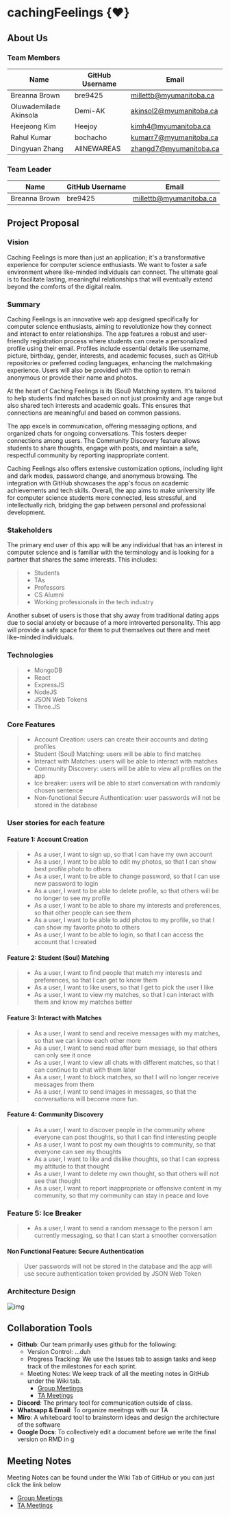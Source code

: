 # cachingFeelings {❤️}

## About Us

###  Team Members
| Name | GitHub Username | Email
| --- | --- | --- |
| Breanna Brown | bre9425 | millettb@myumanitoba.ca
| Oluwademilade Akinsola | Demi-AK | akinsol2@myumanitoba.ca
| Heejeong Kim | Heejoy | kimh4@myumanitoba.ca
| Rahul Kumar | bochacho | kumarr7@myumanitoba.ca
| Dingyuan Zhang | AllNEWAREAS | zhangd7@myumanitoba.ca

###  Team Leader
| Name | GitHub Username | Email
| --- | --- | --- |
| Breanna Brown | bre9425 | millettb@myumanitoba.ca

## Project Proposal

### Vision
Caching Feelings is more than just an application; it's a transformative experience for computer science enthusiasts. 
We want to foster a safe environment where like-minded individuals can connect. The ultimate goal is to facilitate lasting, 
meaningful relationships that will eventually extend beyond the comforts of the digital realm.

### Summary
Caching Feelings is an innovative web app designed specifically for computer science enthusiasts, aiming to revolutionize how they connect and interact to enter relationships. 
The app features a robust and user-friendly registration process where students can create a personalized profile using their email. 
Profiles include essential details like username, picture, birthday, gender, interests, and academic focuses, such as GitHub repositories or preferred coding languages, 
enhancing the matchmaking experience. Users will also be provided with the option to remain anonymous or provide their name and photos.

At the heart of Caching Feelings is its (Soul) Matching system. It's tailored to help students find matches based on not just proximity and age range but also shared tech interests and academic goals. 
This ensures that connections are meaningful and based on common passions.

The app excels in communication, offering messaging options, and organized chats for ongoing conversations. This fosters deeper connections among users. 
The Community Discovery feature allows students to share thoughts, engage with posts, and maintain a safe, respectful community by reporting inappropriate content.

Caching Feelings also offers extensive customization options, including light and dark modes, password change, and anonymous browsing. The integration with GitHub showcases the app's focus on academic achievements and tech skills. Overall, the app aims to make university life for computer science students more connected, less stressful, and intellectually rich, bridging the gap between personal and professional development.

### Stakeholders
The primary end user of this app will be any individual that has an interest in computer science and is familiar with the terminology and is looking for a partner that shares the same interests.
This includes: 
> * Students 
> * TAs
> * Professors 
> * CS Alumni
> * Working professionals in the tech industry 

Another subset of users is those that shy away from traditional dating apps due to social anxiety or because of a more introverted personality. 
This app will provide a safe space for them to put themselves out there and meet like-minded individuals. 

### Technologies
> * MongoDB
> * React
> * ExpressJS
> * NodeJS
> * JSON Web Tokens
> * Three.JS

### Core Features
> * Account Creation: users can create their accounts and dating profiles
> * Student (Soul) Matching: users will be able to find matches
> * Interact with Matches: users will be able to interact with matches
> * Community Discovery: users will be able to view all profiles on the app
> * Ice breaker: users will be able to start conversation with randomly chosen sentence 
> * Non-functional Secure Authentication: user passwords will not be stored in the database

### User stories for each feature

#### Feature 1: Account Creation
> - As a user, I want to sign up, so that I can have my own account
> - As a user, I want to be able to edit my photos, so that I can show best profile photo to others
> - As a user, I want to be able to change password, so that I can use new password to login
> - As a user, I want to be able to delete profile, so that others will be no longer to see my profile
> - As a user, I want to be able to share my interests and preferences, so that other people can see them
> - As a user, I want to be able to add photos to my profile, so that I can show my favorite photo to others
> - As a user, I want to be able to login, so that I can access the account that I created

#### Feature 2: Student (Soul) Matching
> - As a user, I want to find people that match my interests and preferences, so that I can get to know them
> - As a user, I want to like users, so that I get to pick the user I like
> - As a user, I want to view my matches, so that I can interact with them and know my matches better

#### Feature 3: Interact with Matches
> - As a user, I want to send and receive messages with my matches, so that we can know each other more
> - As a user, I want to send read after burn message, so that others can only see it once
> - As a user, I want to view all chats with different matches, so that I can continue to chat with them later
> - As a user, I want to block matches, so that I will no longer receive messages from them
> - As a user, I want to send images in messages, so that the conversations will become more fun.

#### Feature 4: Community Discovery
> - As a user, I want to discover people in the community where everyone can post thoughts, so that I can find interesting people
> - As a user, I want to post my own thoughts to community, so that everyone can see my thoughts
> - As a user, I want to like and dislike thoughts, so that I can express my attitude to that thought
> - As a user, I want to delete my own thought, so that others will not see that thought
> - As a user, I want to report inappropriate or offensive content in my community, so that my community can stay in peace and love

### Feature 5: Ice Breaker
> - As a user, I want to send a random message to the person I am currently messaging, so that I can start a smoother conversation

#### Non Functional Feature: Secure Authentication
> User passwords will not be stored in the database and the app will use secure authentication token provided by JSON Web Token

### Architecture Design
![img](https://github.com/cachingFeelings/cachingFeelings/blob/develop/Documents/Architecture.png?raw=true)

## Collaboration Tools

- **Github**: Our team primarily uses github for the following:
    - Version Control: ...duh
    - Progress Tracking: We use the Issues tab to assign tasks and keep track of the milestones for each sprint.
    - Meeting Notes: We keep track of all the meeting notes in GitHub under the Wiki tab.
        - [Group Meetings](https://github.com/bre9425/COMP4350/wiki/Group-Meetings) 
        - [TA Meetings](https://github.com/bre9425/COMP4350/wiki/TA-Meetings)
- **Discord**: The primary tool for communication outside of class.
- **Whatsapp & Email**: To organize meeitngs with our TA
- **Miro**: A whiteboard tool to brainstorm ideas and design the architecture of the software
- **Google Docs**: To collectively edit a document before we write the final version on RMD in g

## Meeting Notes

Meeting Notes can be found under the Wiki Tab of GitHub or you can just click the link below
- [Group Meetings](https://github.com/bre9425/COMP4350/wiki/Group-Meetings) 
- [TA Meetings](https://github.com/bre9425/COMP4350/wiki/TA-Meetings)
